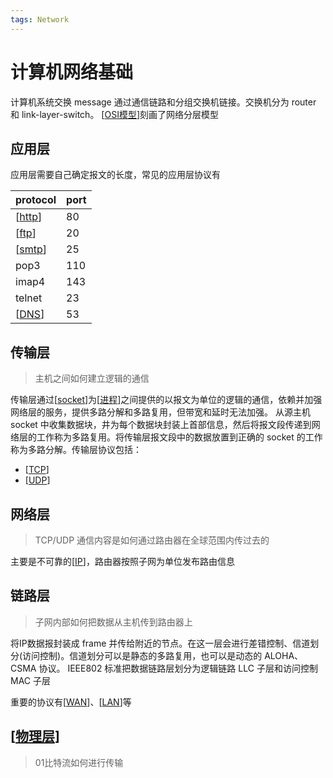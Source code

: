 ```yaml
---
tags: Network
---
```

# 计算机网络基础

计算机系统交换 message 通过通信链路和分组交换机链接。交换机分为 router 和 link-layer-switch。
[[OSI模型]]刻画了网络分层模型

## 应用层

应用层需要自己确定报文的长度，常见的应用层协议有

| protocol | port |
| -------- | ---- |
| [[http]] | 80   |
| [[ftp]]  | 20   |
| [[smtp]] | 25   |
| pop3     | 110  |
| imap4    | 143  |
| telnet   | 23   |
| [[DNS]]  | 53   |

## 传输层

> 主机之间如何建立逻辑的通信

传输层通过[[socket]]为[[进程]]之间提供的以报文为单位的逻辑的通信，依赖并加强网络层的服务，提供多路分解和多路复用，但带宽和延时无法加强。
从源主机 socket 中收集数据块，井为每个数据块封装上首部信息，然后将报文段传递到网络层的工作称为多路复用。将传输层报文段中的数据放置到正确的 socket 的工作称为多路分解。传输层协议包括：

- [[TCP]]
- [[UDP]]

## 网络层

> TCP/UDP 通信内容是如何通过路由器在全球范围内传过去的

主要是不可靠的[[IP]]，路由器按照子网为单位发布路由信息

## 链路层

> 子网内部如何把数据从主机传到路由器上

将IP数据报封装成 frame 并传给附近的节点。在这一层会进行差错控制、信道划分(访问控制)。信道划分可以是静态的多路复用，也可以是动态的 ALOHA、CSMA 协议。
IEEE802 标准把数据链路层划分为逻辑链路 LLC 子层和访问控制 MAC 子层

重要的协议有[[WAN]]、[[LAN]]等

## [[物理层]]

> 01比特流如何进行传输

[//begin]: # "Autogenerated link references for markdown compatibility"
[OSI模型]: OSI模型.md "OSI 模型"
[http]: application/http.md "http"
[ftp]: application/ftp.md "FTP"
[smtp]: application/smtp.md "smtp"
[DNS]: application/DNS.md "DNS"
[socket]: transport/socket.md "socket"
[进程]: <../operating system/进程.md> "进程"
[TCP]: transport/TCP.md "TCP"
[UDP]: transport/UDP.md "UDP"
[IP]: network/IP.md "IP"
[WAN]: datalink/WAN.md "广域网"
[LAN]: datalink/LAN.md "局域网"
[物理层]: physic/物理层.md "物理层"
[//end]: # "Autogenerated link references"
